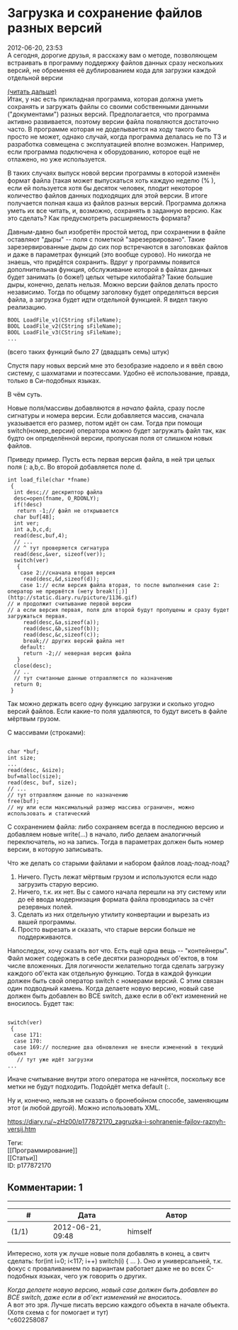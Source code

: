 Загрузка и сохранение файлов разных версий
==========================================

  
2012-06-20, 23:53  
 А сегодня, дорогие друзья, я расскажу вам о методе, позволяющем встраивать в программу поддержку файлов данных сразу нескольких версий, не обременяя её дублированием кода для загрузки каждой отдельной версии   
   
  [(читать дальше)](https://zHz00.diary.ru/p177872170.htm?index=1#linkmore177872170m1)      
 Итак, у нас есть прикладная программа, которая должна уметь сохранять и загружать файлы со своими собственными данными ("документами") разных версий. Предполагается, что программа активно развивается, поэтому версии файла появляются достаточно часто. В программе которая не доделывается на ходу такого быть просто не может, однако случай, когда программа делалась не по ТЗ и разработка совмещена с эксплуатацией вполне возможен. Например, если программа подключена к оборудованию, которое ещё не отлажено, но уже используется.   
   
 В таких случаях выпуск новой версии программы в которой изменён формат файла (такая может выпускаться хоть каждую неделю (% ), если ей пользуется хотя бы десяток человек, плодит некоторое количество файлов данных подходящих для этой версии. В итоге получается полная каша из файлов разных версий. Программа должна уметь их все читать, и, возможно, сохранять в заданную версию. Как это сделать? Как предусмотреть расширяемость формата?   
   
 Давным-давно был изобретён простой метод, при сохранении в файле оставляют "дыры" -- поля с пометкой "зарезервировано". Такие зарезервированные дыры до сих пор встречаются в заголовках файлов и даже в параметрах функций (это вообще сурово). Но никогда не знаешь, что придётся сохранить. Вдруг у программы появится дополнительная функция, обслуживание которой в файлах данных будет занимать (о боже!) целых четыре килобайта? Такие большие дыры, конечно, делать нельзя. Можно версии файлов делать просто независимо. Тогда по общему заголовку будет определяться версия файла, а загрузка будет идти отдельной функцией. Я видел такую реализацию.   
   
 
```
BOOL LoadFile_v1(CString sFileName);  
BOOL LoadFile_v2(CString sFileName);
BOOL LoadFile_v3(CString sFileName);  
...
```
   
   
 (всего таких функций было 27 (двадцать семь) штук)   
   
 Спустя пару новых версий мне это безобразие надоело и я ввёл свою систему, с шахматами и поэтессами. Удобно её использование, правда, только в Си-подобных языках.   
   
 В чём суть.   
   
 Новые поля/массивы добавляются  *в начало*  файла, сразу после сигнатуры и номера версии. Если добавляется массив, сначала указывается его размер, потом идёт он сам. Тогда при помощи switch(номер\_версии) оператора можно будет загружать файл так, как будто он определённой версии, пропуская поля от слишком новых файлов.   
   
 Приведу пример. Пусть есть первая версия файла, в ней три целых поля (: a,b,c. Во второй добавляется поле d.   
   
 
```
int load_file(char *fname)  
 {  
  int desc;// дескриптор файла  
  desc=open(fname, O_RDONLY);  
  if(!desc)  
   return -1;// файл не открывается  
  char buf[48];  
  int ver;  
  int a,b,c,d;  
  read(desc,buf,4);  
  // ...  
  // ^ тут проверяется сигнатура   
  read(desc,&ver, sizeof(ver));  
  switch(ver)  
   {  
    case 2://сначала вторая версия  
     read(desc,&d,sizeof(d));  
    case 1:// если версия файла вторая, то после выполнения case 2: оператор не прервётся (нету break![;)](http://static.diary.ru/picture/1136.gif)  
// и продолжит считывание первой версии  
// а если версия первая, поля для второй будут пропущены и сразу будет загружаться первая.  
     read(desc,&a,sizeof(a));  
     read(desc,&b,sizeof(b));  
     read(desc,&c,sizeof(c));  
     break;// других версий файла нет  
    default:  
     return -2;// неверная версия файла  
   }  
  close(desc);  
  // ..  
  // тут считанные данные отправляются по назначению  
  return 0;  
 }
```
   
   
 Так можно держать всего одну функцию загрузки и сколько угодно версий файлов. Если какие-то поля удаляются, то будут висеть в файле мёртвым грузом.   
   
 С массивами (строками):   
   
 
```
  
char *buf;  
int size;  
...  
read(desc, &size);  
buf=malloc(size);  
read(desc, buf, size);  
// ...  
// тут отправляем данные по назначению  
free(buf);  
// ну или если максимальный размер массива ограничен, можно использовать и статический  

```
   
   
 С сохранением файла: либо сохраняем всегда в последнюю версию и добавляем новые write(...) в начало, либо делаем аналогичный переключатель, но на запись. Тогда в параметрах должен быть номер версии, в которую записывать.   
   
 Что же делать со старыми файлами и набором файлов лоад-лоад-лоад?   
 1. Ничего. Пусть лежат мёртвым грузом и используются если надо загрузить старую версию.   
 2. Ничего, т.к. их нет. Вы с самого начала перешли на эту систему или до её ввода модернизация формата файла проводилась за счёт резервных полей.   
 3. Сделать из них отдельную утилиту конвертации и вырезать из вашей программы.   
 4. Просто вырезать и сказать, что старые версии больше не поддерживаются.   
   
 Напоследок, хочу сказать вот что. Есть ещё одна вещь -- "контейнеры". Файл может содержать в себе десятки разнородных об'ектов, в том числе вложенных. Для логичности желательно тогда сделать загрузку каждого об'екта как отдельную функцию. Тогда в каждой функции должен быть свой оператор switch с номерами версий. С этим связан один подводный камень. Когда делаете новую версию, новый case должен быть добавлен во ВСЕ switch, даже если в об'ект изменений не вносилось. Будет так:   
 
```
  
switch(ver)  
 {  
  case 171:  
  case 170:  
  case 169:// последние два обновления не внесли изменений в текущий объект  
   // тут уже идёт загрузки  
...  

```
   
   
 Иначе считывание внутри этого оператора не начнётся, поскольку все метки не будут подходить. Подойдёт метка default (:.   
   
 Ну и, конечно, нельзя не сказать о бронебойном способе, заменяющим этот (и любой другой). Можно использовать XML.   
     
  
<https://diary.ru/~zHz00/p177872170_zagruzka-i-sohranenie-fajlov-raznyh-versij.htm>  
  
Теги:  
[[Программирование]]  
[[Статьи]]  
ID: p177872170  


Комментарии: 1
--------------

  


---



|         #         |              Дата              |                     Автор                     |           ID           |
| --- | --- | --- | --- |
| (1/1) | 2012-06-21, 09:48 | himself | c602258087 |

  
 Интересно, хотя уж лучше новые поля добавлять в конец, а свитч сделать: for(int i=0; i<117; i++) switch(i) { ... }. Оно и универсальней, т.к. фокус с проваливанием по вариантам работает даже не во всех C-подобных языках, чего уж говорить о других.   
   
  *Когда делаете новую версию, новый case должен быть добавлен во ВСЕ switch, даже если в об'ект изменений не вносилось.*    
 А вот это зря. Лучше писать версию каждого объекта в начале объекта. (Хотя схема с for помогает и тут)   
 ^c602258087